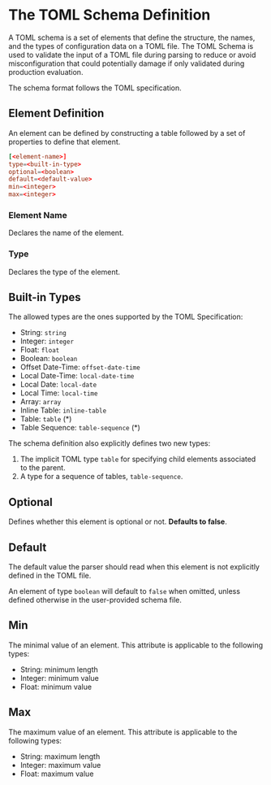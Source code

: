 # The TOML Schema Definition

A TOML schema is a set of elements that define the structure, the names, and the types of configuration data on a TOML file. The TOML Schema is used to validate the input of a TOML file during parsing to reduce or avoid misconfiguration that could potentially damage if only validated during production evaluation.

The schema format follows the TOML specification.

## Element Definition
An element can be defined by constructing a table followed by a set of properties to define that element.

```toml
[<element-name>]
type=<built-in-type>
optional=<boolean>
default=<default-value>
min=<integer>
max=<integer>
```

### Element Name

Declares the name of the element.

### Type

Declares the type of the element. 

## Built-in Types

The allowed types are the ones supported by the TOML Specification:

- String: `string`
- Integer: `integer`
- Float: `float`
- Boolean: `boolean`
- Offset Date-Time: `offset-date-time`
- Local Date-Time: `local-date-time`
- Local Date: `local-date`
- Local Time: `local-time`
- Array: `array`
- Inline Table: `inline-table`
- Table: `table` (*)
- Table Sequence: `table-sequence` (*)

The schema definition also explicitly defines two new types:

1. The implicit TOML type `table` for specifying child elements associated to the parent.
1. A type for a sequence of tables, `table-sequence`.

## Optional

Defines whether this element is optional or not. **Defaults to false**.

## Default

The default value the parser should read when this element is not explicitly defined in the TOML file.

An element of type `boolean` will default to `false` when omitted, unless defined otherwise in the user-provided schema file.

## Min

The minimal value of an element. This attribute is applicable to the following types:

- String: minimum length
- Integer: minimum value
- Float: minimum value

## Max

The maximum value of an element. This attribute is applicable to the following types:

- String: maximum length
- Integer: maximum value
- Float: maximum value

